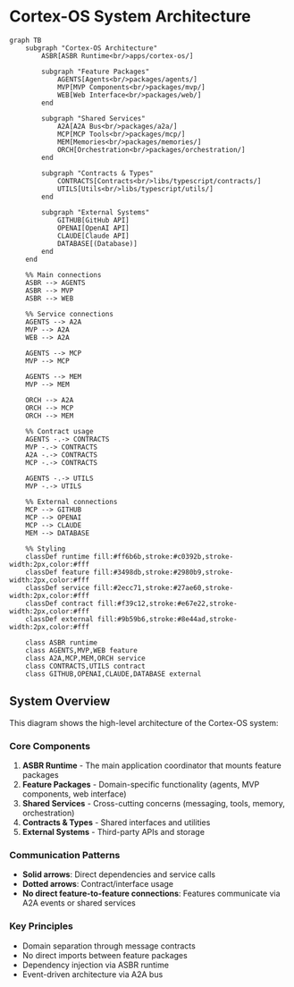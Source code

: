 # Cortex-OS System Architecture

```mermaid
graph TB
    subgraph "Cortex-OS Architecture"
        ASBR[ASBR Runtime<br/>apps/cortex-os/]

        subgraph "Feature Packages"
            AGENTS[Agents<br/>packages/agents/]
            MVP[MVP Components<br/>packages/mvp/]
            WEB[Web Interface<br/>packages/web/]
        end

        subgraph "Shared Services"
            A2A[A2A Bus<br/>packages/a2a/]
            MCP[MCP Tools<br/>packages/mcp/]
            MEM[Memories<br/>packages/memories/]
            ORCH[Orchestration<br/>packages/orchestration/]
        end

        subgraph "Contracts & Types"
            CONTRACTS[Contracts<br/>libs/typescript/contracts/]
            UTILS[Utils<br/>libs/typescript/utils/]
        end

        subgraph "External Systems"
            GITHUB[GitHub API]
            OPENAI[OpenAI API]
            CLAUDE[Claude API]
            DATABASE[(Database)]
        end
    end

    %% Main connections
    ASBR --> AGENTS
    ASBR --> MVP
    ASBR --> WEB

    %% Service connections
    AGENTS --> A2A
    MVP --> A2A
    WEB --> A2A

    AGENTS --> MCP
    MVP --> MCP

    AGENTS --> MEM
    MVP --> MEM

    ORCH --> A2A
    ORCH --> MCP
    ORCH --> MEM

    %% Contract usage
    AGENTS -.-> CONTRACTS
    MVP -.-> CONTRACTS
    A2A -.-> CONTRACTS
    MCP -.-> CONTRACTS

    AGENTS -.-> UTILS
    MVP -.-> UTILS

    %% External connections
    MCP --> GITHUB
    MCP --> OPENAI
    MCP --> CLAUDE
    MEM --> DATABASE

    %% Styling
    classDef runtime fill:#ff6b6b,stroke:#c0392b,stroke-width:2px,color:#fff
    classDef feature fill:#3498db,stroke:#2980b9,stroke-width:2px,color:#fff
    classDef service fill:#2ecc71,stroke:#27ae60,stroke-width:2px,color:#fff
    classDef contract fill:#f39c12,stroke:#e67e22,stroke-width:2px,color:#fff
    classDef external fill:#9b59b6,stroke:#8e44ad,stroke-width:2px,color:#fff

    class ASBR runtime
    class AGENTS,MVP,WEB feature
    class A2A,MCP,MEM,ORCH service
    class CONTRACTS,UTILS contract
    class GITHUB,OPENAI,CLAUDE,DATABASE external
```

## System Overview

This diagram shows the high-level architecture of the Cortex-OS system:

### Core Components

1. **ASBR Runtime** - The main application coordinator that mounts feature packages
2. **Feature Packages** - Domain-specific functionality (agents, MVP components, web interface)
3. **Shared Services** - Cross-cutting concerns (messaging, tools, memory, orchestration)
4. **Contracts & Types** - Shared interfaces and utilities
5. **External Systems** - Third-party APIs and storage

### Communication Patterns

- **Solid arrows**: Direct dependencies and service calls
- **Dotted arrows**: Contract/interface usage
- **No direct feature-to-feature connections**: Features communicate via A2A events or shared services

### Key Principles

- Domain separation through message contracts
- No direct imports between feature packages
- Dependency injection via ASBR runtime
- Event-driven architecture via A2A bus

